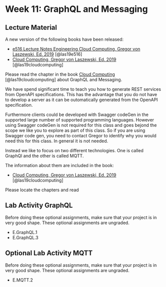 # Week 11: GraphQL and Messaging


## Lecture Material

A new version of the following books have been released:

* [e516 Lecture Notes Engineering Cloud Computing, Gregor von Laszewski, Ed. 2019](https://laszewski.github.io/book/e516/) [@las19e516]
* [Cloud Computing, Gregor von Laszewski, Ed. 2019](https://laszewski.github.io/book/cloud/) [@las19cloudcomputing]

Please read the chapter in the book [Cloud Computing](https://laszewski.github.io/book/cloud/) [@las19cloudcomputing]
about GraphQL and Messaging.





We have spend significant time to teach you how to generate REST
services from OpenAPI specifications. This has the advantage that you do
not have to develop a server as it can be outomatically generated from
the OpenAPI specification. 

Furthermore clients could be developed with Swagger codeGen in the
supported large number of supported programming languages. However using
Swagger codeGen is not required for this class and goes bejond the scope
we like you to explore as part of this class. So if you are using
Swagger code gen, you need to contact Gregor to identify why you would
need this for this class. In general it is not needed.

Instead we like to focus on two different technologies. One is called
GraphQl and the other is called MQTT.

The information about them are included in the book:

* [Cloud Computing, Gregor von Laszewski, Ed. 2019](https://laszewski.github.io/book/cloud/) [@las19cloudcomputing]

Please locate the chapters and read

## Lab Activity GraphQL

Before doing these optional assignments, make sure that your project is
in very good shape. These optional assignments are ungraded. 

* E.GraphQL.1
* E.GraphQL.3


## Optional Lab Activity MQTT

Before doing these optional assignments, make sure that your project is
in very good shape. These optional assignments are ungraded.

* E.MQTT.2